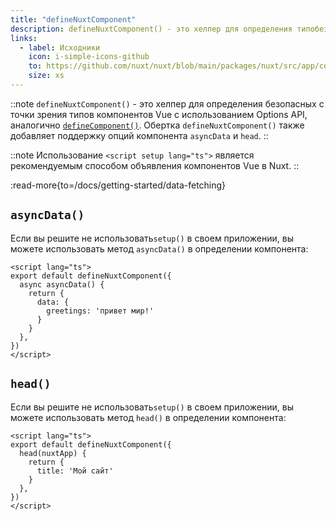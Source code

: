 ```yaml
---
title: "defineNuxtComponent"
description: defineNuxtComponent() - это хелпер для определения типобезопасных компонентов с использованием Options API.
links:
  - label: Исходники
    icon: i-simple-icons-github
    to: https://github.com/nuxt/nuxt/blob/main/packages/nuxt/src/app/composables/component.ts
    size: xs
---
```


::note
`defineNuxtComponent()` - это хелпер для определения безопасных с точки зрения типов компонентов Vue с использованием Options API, аналогично  [`defineComponent()`](https://ru.vuejs.org/api/general.html#definecomponent). Обертка `defineNuxtComponent()` также добавляет поддержку опций компонента  `asyncData` и `head`.
::

::note
Использование `<script setup lang="ts">` является рекомендуемым способом объявления компонентов Vue в Nuxt.
::

:read-more{to=/docs/getting-started/data-fetching}

## `asyncData()`

Если вы решите не использовать`setup()` в своем приложении, вы можете использовать метод `asyncData()` в определении компонента:

```vue [pages/index.vue]
<script lang="ts">
export default defineNuxtComponent({
  async asyncData() {
    return {
      data: {
        greetings: 'привет мир!'
      }
    }
  },
})
</script>
```

## `head()`

Если вы решите не использовать`setup()` в своем приложении, вы можете использовать метод `head()` в определении компонента:

```vue [pages/index.vue]
<script lang="ts">
export default defineNuxtComponent({
  head(nuxtApp) {
    return {
      title: 'Мой сайт'
    }
  },
})
</script>
```

